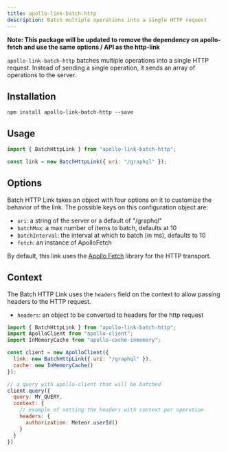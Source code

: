 ```yaml
---
title: apollo-link-batch-http
description: Batch multiple operations into a single HTTP request
---
```


**Note: This package will be updated to remove the dependency on apollo-fetch and use the same options / API as the http-link**

`apollo-link-batch-http` batches multiple operations into a single HTTP request. Instead of sending a single operation, it sends an array of operations to the server.

## Installation

`npm install apollo-link-batch-http --save`

## Usage
```js
import { BatchHttpLink } from "apollo-link-batch-http";

const link = new BatchHttpLink({ uri: "/graphql" });
```

## Options
Batch HTTP Link takes an object with four options on it to customize the behavior of the link. The possible keys on this configuration object are:
- `uri`: a string of the server or a default of "/graphql"
- `batchMax`: a max number of items to batch, defaults at 10
- `batchInterval`: the interval at which to batch (in ms), defaults to 10
- `fetch`: an instance of ApolloFetch

By default, this link uses the [Apollo Fetch](https://github.com/apollographql/apollo-fetch) library for the HTTP transport.

## Context
The Batch HTTP Link uses the `headers` field on the context to allow passing headers to the HTTP request.

- `headers`: an object to be converted to headers for the http request

```js
import { BatchHttpLink } from "apollo-link-batch-http";
import ApolloClient from "apollo-client";
import InMemoryCache from "apollo-cache-inmemory";

const client = new ApolloClient({
  link: new BatchHttpLink({ uri: "/graphql" }),
  cache: new InMemoryCache()
});

// a query with apollo-client that will be batched
client.query({
  query: MY_QUERY,
  context: {
    // example of setting the headers with context per operation
    headers: {
      authorization: Meteor.userId()
    }
  }
})
```
